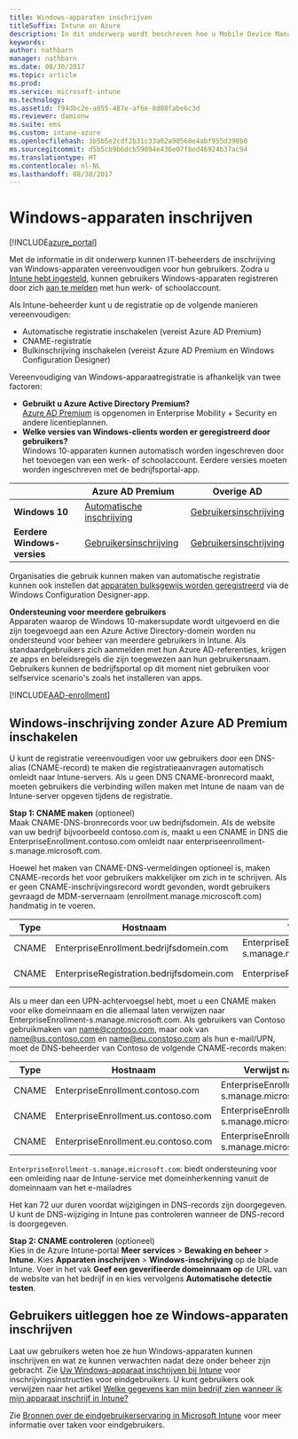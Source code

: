 ```yaml
---
title: Windows-apparaten inschrijven
titleSuffix: Intune on Azure
description: In dit onderwerp wordt beschreven hoe u Mobile Device Management (MDM) in Intune voor Windows-apparaten inschakelt."
keywords: 
author: nathbarn
manager: nathbarn
ms.date: 08/30/2017
ms.topic: article
ms.prod: 
ms.service: microsoft-intune
ms.technology: 
ms.assetid: f94dbc2e-a855-487e-af6e-8d08fabe6c3d
ms.reviewer: damionw
ms.suite: ems
ms.custom: intune-azure
ms.openlocfilehash: 3b5b5e2cdf2b31c33a02a90560e4abf955d398b0
ms.sourcegitcommit: d5b5cb9b6dcb59094e436e07f8ed46924b37ac94
ms.translationtype: HT
ms.contentlocale: nl-NL
ms.lasthandoff: 08/30/2017
---
```

# <a name="enroll-windows-devices"></a>Windows-apparaten inschrijven

[!INCLUDE[azure_portal](./includes/azure_portal.md)]

Met de informatie in dit onderwerp kunnen IT-beheerders de inschrijving van Windows-apparaten vereenvoudigen voor hun gebruikers. Zodra u [Intune hebt ingesteld](setup-steps.md), kunnen gebruikers Windows-apparaten registreren door zich [aan te melden](https://docs.microsoft.com/intune-user-help/enroll-your-device-in-intune-windows) met hun werk- of schoolaccount.  

Als Intune-beheerder kunt u de registratie op de volgende manieren vereenvoudigen:
- Automatische registratie inschakelen (vereist Azure AD Premium)
- CNAME-registratie
- Bulkinschrijving inschakelen (vereist Azure AD Premium en Windows Configuration Designer)

Vereenvoudiging van Windows-apparaatregistratie is afhankelijk van twee factoren:

- **Gebruikt u Azure Active Directory Premium?** <br>[Azure AD Premium](https://docs.microsoft.com/azure/active-directory/active-directory-get-started-premium) is opgenomen in Enterprise Mobility + Security en andere licentieplannen.
- **Welke versies van Windows-clients worden er geregistreerd door gebruikers?** <br>Windows 10-apparaten kunnen automatisch worden ingeschreven door het toevoegen van een werk- of schoolaccount. Eerdere versies moeten worden ingeschreven met de bedrijfsportal-app.

||**Azure AD Premium**|**Overige AD**|
|----------|---------------|---------------|  
|**Windows 10**|[Automatische inschrijving](#enable-windows-10-automatic-enrollment) |[Gebruikersinschrijving](#enable-windows-enrollment-without-azure-ad-premium)|
|**Eerdere Windows-versies**|[Gebruikersinschrijving](#enable-windows-enrollment-without-azure-ad-premium)|[Gebruikersinschrijving](#enable-windows-enrollment-without-azure-ad-premium)|

Organisaties die gebruik kunnen maken van automatische registratie kunnen ook instellen dat [apparaten bulksgewijs worden geregistreerd](windows-bulk-enroll.md) via de Windows Configuration Designer-app.

**Ondersteuning voor meerdere gebruikers**<br>
Apparaten waarop de Windows 10-makersupdate wordt uitgevoerd en die zijn toegevoegd aan een Azure Active Directory-domein worden nu ondersteund voor beheer van meerdere gebruikers in Intune. Als standaardgebruikers zich aanmelden met hun Azure AD-referenties, krijgen ze apps en beleidsregels die zijn toegewezen aan hun gebruikersnaam. Gebruikers kunnen de bedrijfsportal op dit moment niet gebruiken voor selfservice scenario's zoals het installeren van apps.

[!INCLUDE[AAD-enrollment](./includes/win10-automatic-enrollment-aad.md)]

## <a name="enable-windows-enrollment-without-azure-ad-premium"></a>Windows-inschrijving zonder Azure AD Premium inschakelen
U kunt de registratie vereenvoudigen voor uw gebruikers door een DNS-alias (CNAME-record) te maken die registratieaanvragen automatisch omleidt naar Intune-servers. Als u geen DNS CNAME-bronrecord maakt, moeten gebruikers die verbinding willen maken met Intune de naam van de Intune-server opgeven tijdens de registratie.

**Stap 1: CNAME maken** (optioneel)<br>
Maak CNAME-DNS-bronrecords voor uw bedrijfsdomein. Als de website van uw bedrijf bijvoorbeeld contoso.com is, maakt u een CNAME in DNS die EnterpriseEnrollment.contoso.com omleidt naar enterpriseenrollment-s.manage.microsoft.com.

Hoewel het maken van CNAME-DNS-vermeldingen optioneel is, maken CNAME-records het voor gebruikers makkelijker om zich in te schrijven. Als er geen CNAME-inschrijvingsrecord wordt gevonden, wordt gebruikers gevraagd de MDM-servernaam (enrollment.manage.microscoft.com) handmatig in te voeren.

|Type|Hostnaam|Verwijst naar|TTL|
|----------|---------------|---------------|---|
|CNAME|EnterpriseEnrollment.bedrijfsdomein.com|EnterpriseEnrollment-s.manage.microsoft.com| 1 uur|
|CNAME|EnterpriseRegistration.bedrijfsdomein.com|EnterpriseRegistration.windows.net|1 uur|

Als u meer dan een UPN-achtervoegsel hebt, moet u een CNAME maken voor elke domeinnaam en die allemaal laten verwijzen naar EnterpriseEnrollment-s.manage.microsoft.com. Als gebruikers van Contoso gebruikmaken van name@contoso.com, maar ook van name@us.contoso.com en name@eu.constoso.com als hun e-mail/UPN, moet de DNS-beheerder van Contoso de volgende CNAME-records maken:

|Type|Hostnaam|Verwijst naar|TTL|  
|----------|---------------|---------------|---|
|CNAME|EnterpriseEnrollment.contoso.com|EnterpriseEnrollment-s.manage.microsoft.com|1 uur|
|CNAME|EnterpriseEnrollment.us.contoso.com|EnterpriseEnrollment-s.manage.microsoft.com|1 uur|
|CNAME|EnterpriseEnrollment.eu.contoso.com|EnterpriseEnrollment-s.manage.microsoft.com| 1 uur|

`EnterpriseEnrollment-s.manage.microsoft.com`: biedt ondersteuning voor een omleiding naar de Intune-service met domeinherkenning vanuit de domeinnaam van het e-mailadres

Het kan 72 uur duren voordat wijzigingen in DNS-records zijn doorgegeven. U kunt de DNS-wijziging in Intune pas controleren wanneer de DNS-record is doorgegeven.

**Stap 2: CNAME controleren** (optioneel)<br>
Kies in de Azure Intune-portal **Meer services** > **Bewaking en beheer** > **Intune**. Kies **Apparaten inschrijven** > **Windows-inschrijving** op de blade Intune. Voer in het vak **Geef een geverifieerde domeinnaam op** de URL van de website van het bedrijf in en kies vervolgens **Automatische detectie testen**.

## <a name="tell-users-how-to-enroll-windows-devices"></a>Gebruikers uitleggen hoe ze Windows-apparaten inschrijven
Laat uw gebruikers weten hoe ze hun Windows-apparaten kunnen inschrijven en wat ze kunnen verwachten nadat deze onder beheer zijn gebracht. Zie [Uw Windows-apparaat inschrijven bij Intune](https://docs.microsoft.com/intune-user-help/enroll-your-device-in-intune-windows) voor inschrijvingsinstructies voor eindgebruikers. U kunt gebruikers ook verwijzen naar het artikel [Welke gegevens kan mijn bedrijf zien wanneer ik mijn apparaat inschrijf in Intune?](https://docs.microsoft.com/intune-user-help/what-can-your-it-administrator-see-when-you-enroll-your-device-in-intune-windows)

Zie [Bronnen over de eindgebruikerservaring in Microsoft Intune](end-user-educate.md) voor meer informatie over taken voor eindgebruikers.

